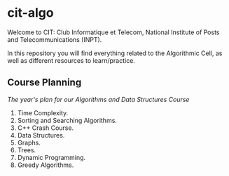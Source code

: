# cit-algo
Welcome to CIT: Club Informatique et Telecom, National Institute of Posts and Telecommunications (INPT).

In this repository you will find everything related to the Algorithmic Cell, as well as different resources to learn/practice.

## Course Planning

*The year's plan for our Algorithms and Data Structures Course*

1. Time Complexity.
2. Sorting and Searching Algorithms.
3. C++ Crash Course.
4. Data Structures.
5. Graphs.
6. Trees.
7. Dynamic Programming.
8. Greedy Algorithms.
